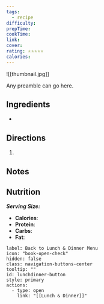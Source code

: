 ```yaml
---
tags:
  - recipe
difficulty: 
prepTime: 
cookTime: 
link: 
cover: 
rating: ⭐️⭐️⭐️⭐️⭐️
calories:
---
```


![[thumbnail.jpg]]

Any preamble can go here.

## Ingredients
- 


## Directions
1. 

## Notes


## Nutrition
***Serving Size:*** 
- **Calories**: 
- **Protein**: 
- **Carbs**: 
- **Fat**: 


```meta-bind-button
label: Back to Lunch & Dinner Menu
icon: "book-open-check"
hidden: false
class: navigation-buttons-center
tooltip: ""
id: lunchdinner-button
style: primary
actions:
  - type: open
    link: "[[Lunch & Dinner]]"

```
 
